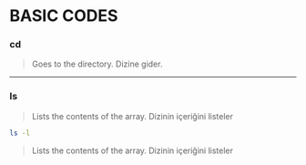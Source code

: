 # BASIC CODES


### cd
> Goes to the directory.
> Dizine gider.

------------------------------------------------------------------------------------------------------------------------

### ls
> Lists the contents of the array.
> Dizinin içeriğini listeler

```bash
ls -l
```
> Lists the contents of the array.
> Dizinin içeriğini listeler
